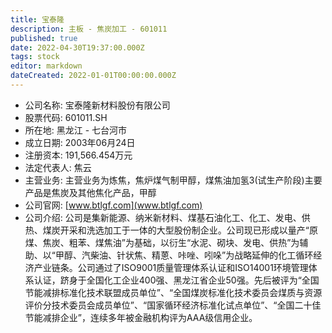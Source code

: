 ```yaml
---
title: 宝泰隆
description: 主板 - 焦炭加工 - 601011
published: true
date: 2022-04-30T19:37:00.000Z
tags: stock
editor: markdown
dateCreated: 2022-01-01T00:00:00.000Z
---
```


- 公司名称: 宝泰隆新材料股份有限公司
- 股票代码: 601011.SH
- 所在地: 黑龙江 - 七台河市
- 成立日期: 2003年06月24日
- 注册资本: 191,566.454万元
- 法定代表人: 焦云
- 主营业务: 主营业务为炼焦，焦炉煤气制甲醇，煤焦油加氢3(试生产阶段)主要产品是焦炭及其他焦化产品，甲醇
- 公司官网: [www.btlgf.com](www.btlgf.com)
- 公司介绍: 公司是集新能源、纳米新材料、煤基石油化工、化工、发电、供热、煤炭开采和洗选加工于一体的大型股份制企业。公司现已形成以量产“原煤、焦炭、粗苯、煤焦油”为基础，以衍生“水泥、砌块、发电、供热”为辅助、以“甲醇、汽柴油、针状焦、精蒽、咔唑、吲哚”为战略延伸的化工循环经济产业链条。公司通过了ISO9001质量管理体系认证和ISO14001环境管理体系认证，跻身于全国化工企业400强、黑龙江省企业50强。先后被评为“全国节能减排标准化技术联盟成员单位”、“全国煤炭标准化技术委员会煤质与资源评价分技术委员会成员单位”、“国家循环经济标准化试点单位”、“全国二十佳节能减排企业”，连续多年被金融机构评为AAA级信用企业。



